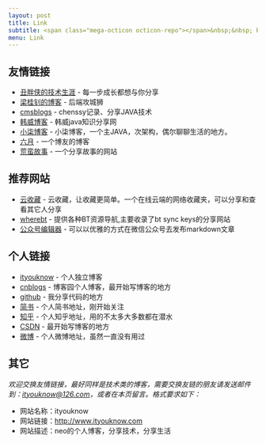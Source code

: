 ```yaml
---
layout: post
title: Link
subtitle: <span class="mega-octicon octicon-repo"></span>&nbsp;&nbsp; Resource link
menu: Link
---
```




## 友情链接

- [丑胖侠的技术生涯](http://blog.csdn.net/wo541075754) - 每一步成长都想与你分享
- [梁桂钊的博客](http://blog.720ui.com/) - 后端攻城狮
- [cmsblogs](http://cmsblogs.com/) - chenssy记录、分享JAVA技术
- [韩威博客](http://www.hanwei1234.com) - 韩威java知识分享网
- [小柒博客](http://blog.52itstyle.com/) - 小柒博客，一个主JAVA，次架构，偶尔聊聊生活的地方。
- [六月](http://www.liuyue.ren/) - 一个博友的博客
- [荒蛮故事](http://relatos.top/) - 一个分享故事的网站

## 推荐网站

- [云收藏](http://www.favorites.ren/) - 云收藏，让收藏更简单。一个在线云端的网络收藏夹，可以分享和查看其它人分享
- [wherebt](http://wherebt.com/) - 提供各种BT资源导航,主要收录了bt sync keys的分享网站
- [公众号编辑器](http://md.ityouknow.com/) - 可以以优雅的方式在微信公众号去发布markdown文章


## 个人链接

- [ityouknow](http://www.ityouknow.com/) - 个人独立博客
- [cnblogs](https://www.cnblogs.com/ityouknow/) - 博客园个人博客，最开始写博客的地方
- [github](https://github.com/ityouknow) -  我分享代码的地方
- [简书](http://www.jianshu.com/u/464a879f8351) - 个人简书地址，刚开始关注
- [知乎](https://www.zhihu.com/people/ityouknow) - 个人知乎地址，用的不太多大多数都在潜水
- [CSDN](http://blog.csdn.net/ityouknow)  - 最开始写博客的地方
- [微博](http://weibo.com/ityouknow) - 个人微博地址，虽然一直没有用过





## 其它  

*欢迎交换友情链接，最好同样是技术类的博客，需要交换友链的朋友请发送邮件到：ityouknow@126.com，或者在本页留言。格式要求如下：*

- 网站名称：ityouknow  
- 网站链接：http://www.ityouknow.com  
- 网站描述：neo的个人博客，分享技术，分享生活  



